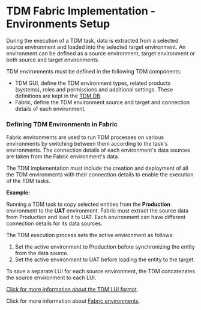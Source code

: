 # TDM Fabric Implementation - Environments Setup

During the execution of a TDM task, data is extracted from a selected source environment and loaded into the selected target environment.
An environment can be defined as a source environment, target environment or both source and target environments. 

TDM environments must be defined in the following TDM components:

- TDM GUI, define the TDM environment types, related products (systems), roles and permissions and additional settings. These definitions are kept in the [TDM DB](/articles/TDM/tdm_architecture/02_tdm_database.md).
- Fabric, define the TDM environment source and target and connection details of each environment. 

### Defining TDM Environments in Fabric

Fabric environments are used to run TDM processes on various environments by switching between them according to the task's environments.  The connection details of each environment's data sources are taken from the Fabric environment's data.

The TDM implementation must include the creation and deployment of all the TDM environments with their connection details to enable the execution of the TDM tasks. 

**Example:**

Running a TDM task to copy selected entities from the **Production** environment to the **UAT** environment. Fabric must extract the source data from Production and load it to UAT. Each environment can have different connection details for its data sources. 

The TDM execution process sets the active environment as follows:

1. Set the active environment to Production before synchronizing the entity from the data source.
2. Set the active environment to UAT before loading the entity to the target.

To save a separate LUI for each source environment, the TDM concatenates the source environment to each LUI.

[Click for more information about the TDM LUI format](01_tdm_set_instance_per_env_and_version.md). 

Click for more information about [Fabric environments](/articles/25_environments/02_create_new_environment.md).
